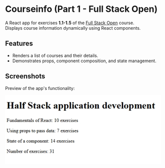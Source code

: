 # Courseinfo (Part 1 - Full Stack Open)

A React app for exercises **1.1-1.5** of the [Full Stack Open](https://fullstackopen.com) course.  
Displays course information dynamically using React components.

## Features
- Renders a list of courses and their details.
- Demonstrates props, component composition, and state management.

## Screenshots

Preview of the app's functionality:

![App Screenshot](./preview/screenshot.png)